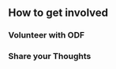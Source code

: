 ## How to get involved

### Volunteer with ODF

<volunteering>

### Share your Thoughts

<interview sign-up>
